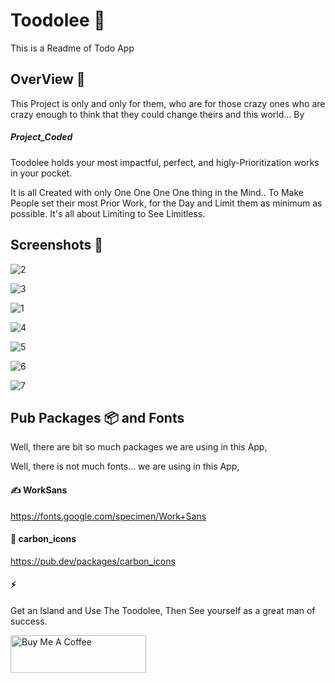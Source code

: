 # Toodolee 🔔

This is a Readme of Todo App

## OverView 👀

This Project is only and only for them, who are for those crazy ones who are crazy enough to think that they could change theirs and this world...
By 
##### Project_Coded
Toodolee holds your most impactful, perfect, and higly-Prioritization works in your pocket.

It is all Created with only One One One One thing in the Mind..
To Make People set their most Prior Work, for the Day and Limit them as minimum as possible. 
It's all about Limiting to See Limitless. 


## Screenshots 📱

![2](https://user-images.githubusercontent.com/64954854/120599189-cd980d80-c464-11eb-8c32-1d67735fbebd.png)



![3](https://user-images.githubusercontent.com/64954854/120599202-d25cc180-c464-11eb-9eae-0c8b99f96a7c.png)



![1](https://user-images.githubusercontent.com/64954854/120599216-d8eb3900-c464-11eb-8db1-eeb58ac717bb.png)



![4](https://user-images.githubusercontent.com/64954854/120599234-dee11a00-c464-11eb-8387-25abaf5266ed.png)



![5](https://user-images.githubusercontent.com/64954854/120599250-e4d6fb00-c464-11eb-8026-92ac8d9bb9e3.png)



![6](https://user-images.githubusercontent.com/64954854/120599263-e9031880-c464-11eb-93aa-2cce1174eac0.png)



![7](https://user-images.githubusercontent.com/64954854/120599270-eb657280-c464-11eb-9460-05b6f68cae2e.png)


## Pub Packages 📦 and Fonts

Well, there are bit so much packages we are using in this App, 

Well, there is not much fonts... we are using in this App,
#### ✍️ WorkSans
https://fonts.google.com/specimen/Work+Sans


#### 🔗 carbon_icons
https://pub.dev/packages/carbon_icons

#### ⚡ 

Get an Island and Use The Toodolee, Then See yourself as a great man of success.

<a href="https://www.buymeacoffee.com/toodolee" target="_blank"><img src="https://cdn.buymeacoffee.com/buttons/v2/arial-yellow.png" alt="Buy Me A Coffee" style="height: 60px !important;width: 217px !important;" ></a>


